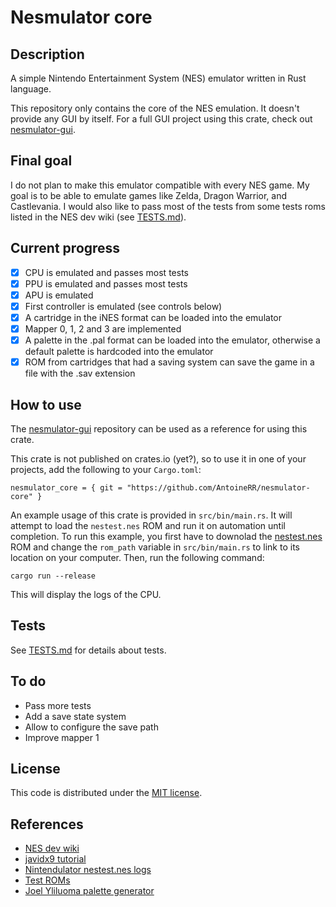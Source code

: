 # Nesmulator core

## Description

A simple Nintendo Entertainment System (NES) emulator written in Rust language.

This repository only contains the core of the NES emulation. It doesn't provide any GUI by itself. For a full GUI project using this crate, check out [nesmulator-gui](https://github.com/AntoineRR/nesmulator-gui).

## Final goal

I do not plan to make this emulator compatible with every NES game.
My goal is to be able to emulate games like Zelda, Dragon Warrior, and Castlevania.
I would also like to pass most of the tests from some tests roms listed in the NES dev wiki (see [TESTS.md](./TESTS.md)).

## Current progress

* [X] CPU is emulated and passes most tests
* [X] PPU is emulated and passes most tests
* [X] APU is emulated
* [X] First controller is emulated (see controls below)
* [X] A cartridge in the iNES format can be loaded into the emulator
* [X] Mapper 0, 1, 2 and 3 are implemented
* [X] A palette in the .pal format can be loaded into the emulator, otherwise a default palette is hardcoded into the emulator
* [X] ROM from cartridges that had a saving system can save the game in a file with the .sav extension

## How to use

The [nesmulator-gui](https://github.com/AntoineRR/nesmulator-gui) repository can be used as a reference for using this crate.

This crate is not published on crates.io (yet?), so to use it in one of your projects, add the following to your `Cargo.toml`:
```
nesmulator_core = { git = "https://github.com/AntoineRR/nesmulator-core" }
```

An example usage of this crate is provided in `src/bin/main.rs`. It will attempt to load the `nestest.nes` ROM and run it on automation until completion. To run this example, you first have to downolad the [nestest.nes](http://nickmass.com/images/nestest.nes) ROM and change the `rom_path` variable in `src/bin/main.rs` to link to its location on your computer. Then, run the following command:
```
cargo run --release
```
This will display the logs of the CPU.

## Tests

See [TESTS.md](./TESTS.md) for details about tests.

## To do

* Pass more tests
* Add a save state system
* Allow to configure the save path
* Improve mapper 1

## License

This code is distributed under the [MIT license](./LICENSE).

## References

* [NES dev wiki](http://wiki.nesdev.com/w/index.php/Nesdev)
* [javidx9 tutorial](https://www.youtube.com/watch?v=F8kx56OZQhg&list=PLrOv9FMX8xJHqMvSGB_9G9nZZ_4IgteYf&index=2)
* [Nintendulator nestest.nes logs](https://www.qmtpro.com/~nes/misc/nestest.log)
* [Test ROMs](https://github.com/christopherpow/nes-test-roms)
* [Joel Yliluoma palette generator](https://bisqwit.iki.fi/utils/nespalette.php)